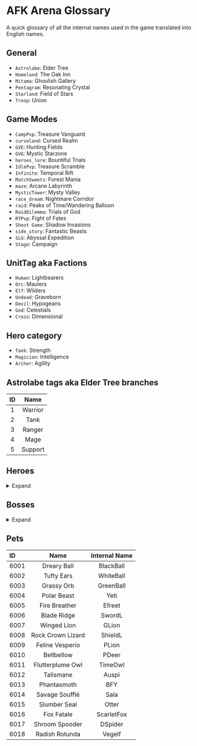 # AFK Arena Glossary
A quick glossary of all the internal names used in the game translated into English names.

## General
- `Astrolabe`: Elder Tree
- `Homeland`: The Oak Inn
- `Mitama`: Ghoulish Gallery
- `Pentagram`: Resonating Crystal
- `Starland`: Field of Stars
- `Troop`: Union

## Game Modes
- `CampPvp`: Treasure Vanguard
- `curseland`: Cursed Realm
- `GVE`: Hunting Fields
- `GVG`: Mystic Starzone
- `heroes_lore`: Bountiful Trials
- `IdlePvp`: Treasure Scramble
- `Infinite`: Temporal Rift
- `MatchSweets`: Forest Mania
- `maze`: Arcane Labyrinth
- `MysticTower`: Mysty Valley
- `race_dream`: Nightmare Corridor
- `raid`: Peaks of Time/Wandering Balloon
- `RaidDilemma`: Trials of God
- `RTPvp`: Fight of Fates
- `Shoot Game`: Shadow Invasions
- `side_story`: Fantastic Beasts
- `SLG`: Abyssal Expedition
- `Stage`: Campaign

## UnitTag aka Factions
- `Human`: Lightbearers
- `Orc`: Maulers
- `Elf`: Wilders
- `Undead`: Graveborn
- `Devil`: Hypogeans
- `God`: Celestials
- `Cross`: Dimensional

## Hero category
- `Tank`: Strength
- `Magician`: Intelligence
- `Archer`: Agility

## Astrolabe tags aka Elder Tree branches
| ID |  Name   |
|:--:|:-------:|
| 1  | Warrior |
| 2  |  Tank   |
| 3  | Ranger  |
| 4  |  Mage   |
| 5  | Support |

## Heroes
<details>
<summary>Expand</summary>

| ID  |       Name       | Internal Name  |
|:----|:----------------:|:--------------:|
| 1   |      Hogan       |    General     |
| 2   |       Ira        |       DR       |
| 3   |      Angelo      |      Bard      |
| 4   |     Estrilda     |     Uhlan      |
| 5   |      Nemora      |    Yeanling    |
| 6   |       Ogi        |     Titan      |
| 7   |      Arden       |    OakSage     |
| 8   |       Niru       |     newNEC     |
| 9   |      Brutus      |    LionJugg    |
| 10  |      Morvus      |   Musketeer    |
| 11  |     Ankhira      |   newSpider    |
| 12  |      Golus       |     newCW      |
| 13  |      Mirael      |    newLina     |
| 14  |       Kaz        |  CatAssassin   |
| 15  |     Silvina      | SilverAssassin |
| 16  |       Lyca       |     newPOM     |
| 17  |     Steixius     |     UDTank     |
| 18  |      Merek       |  HumanPriest   |
| 19  |      Dreaf       |     Treant     |
| 20  |     Belinda      |     Priest     |
| 21  |      Sezis       |    UDSword     |
| 22  |      Ulric       |  HumanTrident  |
| 23  |      Saveas      |     Huskar     |
| 24  |      Vedan       |     nFlood     |
| 25  |     Grezhul      |       DK       |
| 26  |      Khasos      |     Troll      |
| 27  |     Shemira      |      nDP       |
| 28  |       Tasi       |      Puck      |
| 29  |    Bloodsnarl    | OrcJackalTank  |
| 30  |      Eletha      |   ElfLancer    |
| 31  |     Arkadios     |  OrcBatmaster  |
| 32  |      Thoran      |      SNK       |
| 33  |     Isabella     |     Wizard     |
| 34  |      Raine       |      nBH       |
| 35  |       Vurk       |     Mouse      |
| 36  |      Numisu      |       WD       |
| 37  |      Fawkes      |  DevilHunter   |
| 38  |      Skreg       |      Mag       |
| 39  |       Nara       |     Pudge      |
| 40  |       弹弓射手       |    Catapult    |
| 41  |      Ferael      |   BoneArcher   |
| 42  |      Ulmus       |       TD       |
| 43  |      Warek       |      Bear      |
| 44  |      Lucius      |       OK       |
| 45  |      Thane       |  SwordMaster   |
| 46  |      Seirus      |       TH       |
| 47  |     Antandra     |    Valkyrie    |
| 48  |      Eironn      |    ElfSaber    |
| 49  |      Baden       |   GhostSaber   |
| 50  |     Hendrik      |       GK       |
| 51  |      Safiya      |      NOD       |
| 52  |      Rowan       |    Merchant    |
| 54  |     Satrana      |  FoxMagician   |
| 55  |     Athalia      |      GodA      |
| 56  |      Ezizh       |      Bane      |
| 57  |      Gorvo       |     Turtle     |
| 58  |     Kelthur      |    Revenger    |
| 59  |      Mehira      |      LUST      |
| 60  |     Gwyneth      |    Longbow     |
| 61  |     Rosaline     |      Maid      |
| 62  | Elijah & Lailah  |     TwinsB     |
| 63  |      Silas       |      UDD       |
| 64  |     Zolrath      |       DT       |
| 65  |      Lorsan      |  BunnyMaster   |
| 66  |     Cecilia      |  NunAssassin   |
| 67  |       Oden       |     Mystic     |
| 68  |      Rigby       |      Wino      |
| 69  |     Orthros      |     TimeG      |
| 70  |      Tidus       |      Wolf      |
| 71  |      Izold       |   SciMonster   |
| 72  |      Oscar       |  HouseKeeper   |
| 73  |      Talene      |    Phoenix     |
| 74  |      Saurus      |     Lizard     |
| 75  |     Nakoruru     |    Nakoruru    |
| 76  |     Khazard      |      IceD      |
| 77  |       Drez       |       OA       |
| 78  |      Arthur      |     Arthur     |
| 80  |      Solise      |       NT       |
| 83  |     Skriath      |    Wildkin     |
| 84  |     Wu Kong      |       MK       |
| 85  |      Mezoth      |      Fat       |
| 86  |       Ukyo       |      UKYO      |
| 87  |      Anoki       |   OrcLeader    |
| 88  |      Torne       |     Bones      |
| 89  |      Flora       |     Spring     |
| 90  |      Daimon      |      DKid      |
| 91  |     Theowyn      |    Phantom     |
| 92  |       Ezio       |      Ezio      |
| 93  |     Lucretia     |      THW       |
| 94  |      Pippa       |      SSR       |
| 95  | Prince of Persia |      POP       |
| 96  |     Zaphrael     |      Thor      |
| 97  |      Albedo      |     Yalbed     |
| 98  |  Ainz Ooal Gown  |      Anz       |
| 99  |      Mortas      |       GD       |
| 100 |      QUEEN       |       QN       |
| 101 |      JOKER       |       JK       |
| 102 |       Alna       |    WinterL     |
| 103 |       Kren       |   TechMouse    |
| 104 |      Respen      |    WindMan     |
| 105 |      Eluard      |     Clergy     |
| 106 |       Raku       |   TricRacoon   |
| 107 |      Peggy       |    Princess    |
| 108 |      Morael      |     AstroM     |
| 109 |      Desira      |     Siren      |
| 110 |      Walker      |     Gunner     |
| 111 |     Leofric      |    GentryD     |
| 112 |      Merlin      |     Merlin     |
| 113 |      Thali       |    CrazyFox    |
| 114 |      Titus       |     Golem      |
| 115 |     Hodgkin      |    Captain     |
| 116 |      Morrow      |   DevilMage    |
| 117 |      Zikis       |     LazyD      |
| 118 |      Granit      |     Stone      |
| 119 |     Leonardo     |      LDV       |
| 120 |      Mishka      |     BDruid     |
| 121 |      Haelus      |    Artisan     |
| 122 |     Treznor      |    CKnight     |
| 123 |      Thesku      |    SnakeMan    |
| 124 |      Talene      |    SPhoenix    |
| 125 |     Framton      |       FP       |
| 126 |      Astar       |     FlameE     |
| 127 |     Scarlet      |       BM       |
| 128 |     Melusina     |    Babayaga    |
| 129 |       Fane       |     Gaoler     |
| 130 |      Ezizh       |     SBane      |
| 131 |      Alaro       |     Scout      |
| 132 |      Audrae      |     AstroR     |
| 133 |       Oku        |  DruidMaster   |
| 134 |      Thane       |     WindSM     |
| 135 |     Vyloris      |     Hidan      |
| 136 |      Sonja       |     Sonia      |
| 137 |      Anasta      |   OrcMaster    |
| 138 |      Kalene      |     Karen      |
| 139 |      Brutus      |      SLK       |
| 140 |   Joan of Arc    |      JOA       |
| 141 |      Eorin       |      Alen      |
| 142 |      Tarnos      |    Patronus    |
| 143 |      Solise      |      WNT       |
| 144 |      Geralt      |      GOR       |
| 145 |     Yennefer     |      YNF       |
| 146 |  Canisa & Ruke   |    Chimera     |
| 147 |     Nevanthi     |     Flora      |
| 148 |      Baden       |      SBD       |
| 149 |      Salaki      |  CurseCarrier  |
| 150 |      Palmer      |     Bishop     |
| 151 |     Veithael     |      Mars      |
| 152 |      Mulan       |      HML       |
| 153 |     Belinda      |      HFP       |
| 154 |      Tamrus      |      TSL       |
| 155 |      Olgath      |      DOA       |
| 156 |      Edwin       |     Adwin      |
| 157 |     Maetria      |    BSparrow    |
| 158 |     Crassio      |    Slacker     |
| 159 |      Emilia      |      EMT       |
| 160 |       Rem        |       RM       |
| 161 |     Athalia      |  DivineBlade   |
| 162 |     Ginneas      |   HammerMan    |
| 163 |      Daemia      |     Summer     |
| 164 |     Trishea      |       SO       |
| 165 |      Safiya      |       SQ       |
| 166 |       Ivan       |       BC       |
| 167 |      Naroko      |      SWQ       |
| 168 |     Lucilla      |    Lucilla     |
| 169 |     Liberta      |    Liberta     |
| 170 |       Lyca       |    AstroPOM    |
| 171 |      Jerome      |    Admiral     |
| 172 |    Robin Hood    |     Robin      |
| 173 |     Shemira      |    Calypso     |
| 174 |   Lady Simona    |     Ringer     |
| 175 |     Lavatune     |     BassD      |
</details>

## Bosses
<details>
<summary>Expand</summary>

| ID   |         Name         |   Internal Name   |
|:-----|:--------------------:|:-----------------:|
| 1003 |         Kane         | BossDragonKnight  |
| 1004 |    Hypogean Mage     |    DevilWizard    |
| 1005 |    Hypogean Elite    |    UndeadTank     |
| 1006 |        Wrizz         |      Goblin       |
| 1007 |        Soren         |    SoulCalibur    |
| 1008 |        Fiend         |     DevilImp      |
| 1009 |   Hypogean Warrior   |    HammerDemon    |
| 1010 |   Hypogean Archer    |     BowDemon      |
| 1011 |        Soren         | SoulCaliburNormal |
| 1012 |    Demonic Nemora    |   DarkYeanling    |
| 1013 |        Arden         |    BossOakSage    |
| 1014 |  Dwarven Bombardier  |      DwarfE       |
| 1015 |  Dwarven Pulverizer  |      DwarfS       |
| 1016 |     Ice Shemira      |      BossDQ       |
| 1017 |    Burning Brute     |      BossYM       |
| 1018 |    Demonic Nemora    |   DarkYeanling    |
| 1019 |     Ice Shemira      |      BossDQ       |
| 1020 |         Kane         | BossDragonKnight  |
| 1021 |    Burning Brute     |      BossYM       |
| 1022 |        Arden         |   WBossOakSage    |
| 1023 |       Azmonath       |      BossDM       |
| 1024 |       Gouldos        |    BossCthulhu    |
| 1025 |         Idre         |    BossMystic     |
| 1026 |        Albedo        |      Yalbed       |
| 1027 |    Ainz Ooal Gown    |        Anz        |
| 1028 |       Shemira        |     nDP_skin      |
| 1029 |         Niru         |    newNEC_skin    |
| 1030 |        Daimon        |     DKid_skin     |
| 1031 |        Adrax         |     BossHGMN      |
| 1032 |        Adrax         |      BossHGM      |
| 1033 |         Idre         |    BossMystic     |
| 1034 |        Ezizh         |     BossBane      |
| 1035 |        Safiya        |        NOD        |
| 1036 |        Gorvo         |      Turtle       |
| 1037 |         Vurk         |       Mouse       |
| 1038 |       Hendrik        |        GK         |
| 1039 |         Lyca         |      newPOM       |
| 1040 |       Belinda        |      Priest       |
| 1041 |       Khazard        |       IceD        |
| 1042 |       Zaphrael       |       Thor        |
| 1043 |       Gouldos        |    BossCthulhu    |
| 1044 |     The Balancer     |      BossBA       |
| 1045 |        Eluard        |      Clergy       |
| 1046 |        Morael        |      AstroM       |
| 1047 |        Desira        |       Siren       |
| 1048 |   Arbiter of Chaos   |      BossROG      |
| 1049 |   Arbiter of Chaos   |      BossROG      |
| 1050 |   Arbiter of Chaos   |      BossROG      |
| 1051 |   Arbiter of Chaos   |      BossROG      |
| 1052 |   Arbiter of Chaos   |      BossROG      |
| 1053 |        Solise        |        NT         |
| 1054 |        Respen        |      WindMan      |
| 1055 |       Isabella       |      Wizard       |
| 1056 |       Shemira        |     nDP_skin      |
| 1057 |         Niru         |    newNEC_skin    |
| 1058 |        Daimon        |     DKid_skin     |
| 1059 |         Alna         |      WinterL      |
| 1060 |        Oleus         |     BossPreyS     |
| 1061 |        Oleus         |     BossPreyB     |
| 1062 |        Wrizz         |    GoblinFeast    |
| 1063 |        Thane         |    SwordMaster    |
| 1064 |       Hendrik        |        GK         |
| 1065 |       Estrilda       |       Uhlan       |
| 1066 |        Walker        |      Gunner       |
| 1067 |        Dalax         |    BossDragonS    |
| 1068 |        Dalax         |    BossDragonB    |
| 1069 |        Ferael        |    BoneArcher     |
| 1070 |        Izold         |    SciMonster     |
| 1071 |        Torne         |       Bones       |
| 1072 |         Fane         |      Gaoler       |
| 1073 |        Mezoth        |        Fat        |
| 1074 |        Marsha        |     BossWorm      |
| 1075 |    Dune Destroyer    |    BossLionAct    |
| 1076 |         Oku          |    DruidMaster    |
| 1077 |       Hodgkin        |      Captain      |
| 1078 |    Dune Destroyer    |    BossLionAct    |
| 1079 |       Hodgkin        |      Captain      |
| 1080 |        Torne         |       Bones       |
| 1081 |         Nara         |       Pudge       |
| 1082 |        Desira        |       Siren       |
| 1083 |   Swamp Corruptor    |    BossSBDAct     |
| 1084 |        Adrax         |     BossHGMN      |
| 1085 |        Adrax         |      BossHGM      |
| 1086 |        Khasos        |       Troll       |
| 1087 |        Morael        |      AstroM       |
| 1088 |       Hodgkin        |      Captain      |
| 1089 |        Morrow        |     DevilMage     |
| 1090 |       Framton        |        FP         |
| 1091 |        Granit        |       Stone       |
| 1092 |   Raven Whisperer    |     DarkCrow      |
| 1093 |   Raven Whisperer    |     DarkCrow      |
| 1094 |   Raven Whisperer    |     DarkCrow      |
| 1095 |   Raven Whisperer    |     DarkCrow      |
| 1096 |   Raven Whisperer    |     DarkCrow      |
| 1097 |       Wreathz        |    GoblinFeast    |
| 1098 | Fortune Firecrackers |   BossFireWorks   |
| 1099 |    Lioness Guard     |  BossFStoneLion   |
| 1100 |      Lion Guard      |  BossMStoneLion   |
| 1101 |       Isabella       |      Wizard       |
| 1102 |        Safiya        |        NOD        |
| 1103 |        Rigby         |       Wino        |
| 1104 |        Ulmus         |        TD         |
| 1105 |      Clawlossus      |     BossCrab      |
| 1106 |       Theowyn        |      Phantom      |
| 1107 |       Framton        |        FP         |
| 1108 |       Khazard        |       IceD        |
| 1109 |    Demonic Nemora    |   DarkYeanling    |
| 1110 |     Ice Shemira      |      BossDQ       |
| 1111 |         Kane         | BossDragonKnight  |
| 1112 |    Burning Brute     |      BossYM       |
| 1113 |         Idre         |    BossMystic     |
| 1114 |    Dune Destroyer    |    BossLionAct    |
| 1115 |   The Fire Daemon    |      BOSSMD       |
| 1116 |        Thesku        |     SnakeMan      |
| 1117 |       Treznor        |      CKnight      |
| 1118 |        Sonja         |       Sonia       |
| 1119 |        Mezoth        |        Fat        |
| 1120 |    Burning Brute     |      BossYM       |
| 1121 |        Arden         |   WBossOakSage    |
| 1122 |      Duskwailer      |     BossBride     |
| 1123 |     Mask Curator     |   BossNightmare   |
| 1124 |      Soul Hound      |   BossDevilDog    |
| 1125 |    Demonic Puppet    |     RBossDoll     |
| 1126 |        Ezizh         |       SBane       |
| 1127 |   The Light Martyr   |  RBossIronMaiden  |
| 1128 |     Sky Serpent      |    BossMoonkin    |
| 1130 |         Fane         |      Gaoler       |
| 1131 |        Gorvo         |    Turtle..cha    |
| 1132 |        Morrow        |     DevilMage     |
| 1133 |        Dreaf         |      Treant       |
| 1134 |        Dalax         |    BossDragonS    |
| 1135 |        Dalax         |    BossDragonB    |
| 1136 |   Swamp Corruptor    |    BossSBDAct     |
| 1137 |        Marsha        |     BossWorm      |
| 1138 |     Mirror Demon     |    BossMirror     |
| 1139 |     Mirror Demon     |    BossMirror     |
| 1140 |        Marsha        |     BossWorm      |
| 1141 |    Raging Cannon     |    BossCannon     |
| 1142 |        Respen        |      WindMan      |
| 1143 |       Skriath        |      Wildkin      |
| 1144 |       Zaphrael       |       Thor        |
| 1145 |        Ezizh         |       SBane       |
| 1146 |      Soul Hound      |   BossDevilDog    |
| 1147 |        Arden         |   WBossOakSage    |
</details>

## Pets
| ID   |       Name        | Internal Name |
|:-----|:-----------------:|:-------------:|
| 6001 |    Dreary Ball    |   BlackBall   |
| 6002 |    Tufty Ears     |   WhiteBall   |
| 6003 |    Grassy Orb     |   GreenBall   |
| 6004 |    Polar Beast    |     Yeti      |
| 6005 |   Fire Breather   |    Efreet     |
| 6006 |    Blade Ridge    |    SwordL     |
| 6007 |    Winged Lion    |     GLion     |
| 6008 | Rock Crown Lizard |    ShieldL    |
| 6009 |  Feline Vesperio  |     PLion     |
| 6010 |    Bellbellow     |     PDeer     |
| 6011 | Flutterplume Owl  |    TimeOwl    |
| 6012 |     Talismane     |     Auspi     |
| 6013 |    Phantasmoth    |      BFY      |
| 6014 |  Savage Soufflé   |     Sala      |
| 6015 |   Slumber Seal    |     Otter     |
| 6016 |    Fox Fatale     |  ScarletFox   |
| 6017 |  Shroom Spooder   |    DSpider    |
| 6018 |  Radish Rotunda   |    Vegelf     |
